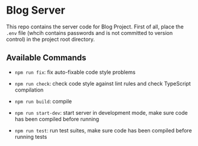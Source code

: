 # Blog Server

This repo contains the server code for Blog Project. First of all, place the `.env` file  (whcih contains passwords and is not committed to version control) in the project root directory.

## Available Commands

- `npm run fix`: fix auto-fixable code style problems

- `npm run check`: check code style against lint rules and check TypeScript compilation
- `npm run build`: compile
- `npm run start-dev`: start server in development mode, make sure code has been compiled before running
- `npm run test`: run test suites, make sure code has been compiled before running tests



